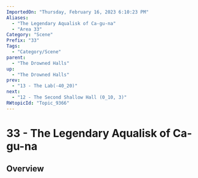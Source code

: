 ```yaml
---
ImportedOn: "Thursday, February 16, 2023 6:10:23 PM"
Aliases:
  - "The Legendary Aqualisk of Ca-gu-na"
  - "Area 33"
Category: "Scene"
Prefix: "33"
Tags:
  - "Category/Scene"
parent:
  - "The Drowned Halls"
up:
  - "The Drowned Halls"
prev:
  - "13 - The Lab(-40_20)"
next:
  - "12 - The Second Shallow Hall (0_10, 3)"
RWtopicId: "Topic_9366"
---
```

# 33 - The Legendary Aqualisk of Ca-gu-na
## Overview
